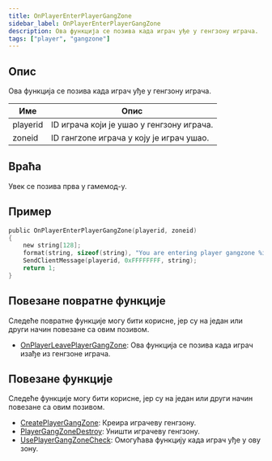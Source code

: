 ```yaml
---
title: OnPlayerEnterPlayerGangZone
sidebar_label: OnPlayerEnterPlayerGangZone
description: Ова функција се позива када играч уђе у генгзону играча.
tags: ["player", "gangzone"]
---
```


<VersionWarnSR name='повратна функција' version='omp v1.1.0.2612' />

## Опис

Ова функција се позива када играч уђе у генгзону играча.

| Име      | Опис                                                   |
| -------- | ------------------------------------------------------ |
| playerid | ID играча који је ушао у генгзону играча.              |
| zoneid   | ID гангzone играча у коју је играч ушао.               |

## Враћа

Увек се позива прва у гамемод-у.

## Пример

```c
public OnPlayerEnterPlayerGangZone(playerid, zoneid)
{
    new string[128];
    format(string, sizeof(string), "You are entering player gangzone %i", zoneid);
    SendClientMessage(playerid, 0xFFFFFFFF, string);
    return 1;
}
```

## Повезане повратне функције

Следеће повратне функције могу бити корисне, јер су на један или други начин повезане са овим позивом.

- [OnPlayerLeavePlayerGangZone](OnPlayerLeavePlayerGangZone): Ова функција се позива када играч изађе из генгзоне играча.

## Повезане функције

Следеће функције могу бити корисне, јер су на један или други начин повезане са овим позивом.

- [CreatePlayerGangZone](../functions/CreatePlayerGangZone): Креира играчеву генгзону.
- [PlayerGangZoneDestroy](../functions/PlayerGangZoneDestroy): Уништи играчеву генгзону.
- [UsePlayerGangZoneCheck](../functions/UsePlayerGangZoneCheck): Омогућава функцију када играч уђе у ову зону.